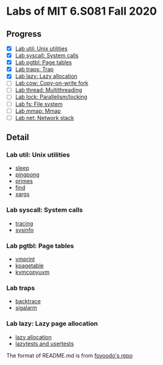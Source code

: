 # Labs of MIT 6.S081 Fall 2020

## Progress

- [x] [Lab util: Unix utilities](https://github.com/YitaoDeng/xv6-labs-2020/tree/util)
- [x] [Lab syscall: System calls](https://github.com/YitaoDeng/xv6-labs-2020/tree/syscall)
- [x] [Lab pgtbl: Page tables](https://github.com/YitaoDeng/xv6-labs-2020/tree/pgtbl)
- [x] [Lab traps: Trap](https://github.com/YitaoDeng/xv6-labs-2020/tree/traps)
- [x] [Lab lazy: Lazy allocation](https://github.com/YitaoDeng/xv6-labs-2020/tree/lazy)
- [ ] [Lab cow: Copy-on-write fork]()
- [ ] [Lab thread: Multithreading]()
- [ ] [Lab lock: Parallelism/locking]()
- [ ] [Lab fs: File system]()
- [ ] [Lab mmap: Mmap]()
- [ ] [Lab net: Network stack]()

## Detail

### Lab util: Unix utilities

- [sleep](https://github.com/YitaoDeng/xv6-labs-2020/commit/e88459dcb1166282e0dd043c8bfb713851bef2cf)
- [pingpong](https://github.com/YitaoDeng/xv6-labs-2020/commit/55a70acfe5af455b3c21f45e8f92de97a0fae185)
- [primes](https://github.com/YitaoDeng/xv6-labs-2020/commit/2b5356afc68059970d12e9c8fd485402832c4973)
- [find](https://github.com/YitaoDeng/xv6-labs-2020/commit/ce5e34a0a42bc540fb302f2278b7584026ab94a8)
- [xargs](https://github.com/YitaoDeng/xv6-labs-2020/commit/c7c24673100ea383423f5b8d2520e5ef49300dde)

### Lab syscall: System calls

- [tracing](https://github.com/YitaoDeng/xv6-labs-2020/commit/6a393f8ea3ceeb9cb7dd45f9836e92641353fd33)
- [sysinfo](https://github.com/YitaoDeng/xv6-labs-2020/commit/3afd3185e32ffd4ae8b46742b8e0d40b575928e8)

### Lab pgtbl: Page tables

- [vmprint](https://github.com/YitaoDeng/xv6-labs-2020/commit/eb12e1481b1cf9ea5a80838a1c9c404dc5f74fe6)
- [kpagetable](https://github.com/YitaoDeng/xv6-labs-2020/commit/9c6dcd7a243c8d3d43b79d25be4455cb808c60f9)
- [kvmcopyuvm](https://github.com/YitaoDeng/xv6-labs-2020/commit/6c62390a325ad8f013b3341d693419b2a7bea62c)

### Lab traps

- [backtrace](https://github.com/YitaoDeng/xv6-labs-2020/commit/4d451526be179f5622224db7071b09476d9750ca)
- [sigalarm](https://github.com/YitaoDeng/xv6-labs-2020/commit/badcf2c5ef7120135610bb2d38f2daffcab0104d)

### Lab lazy: Lazy page allocation

- [lazy allocation](https://github.com/YitaoDeng/xv6-labs-2020/commit/957f5beb1dfaccde639acae3abccfaa02cba6ada)
- [lazytests and usertests](https://github.com/YitaoDeng/xv6-labs-2020/commit/a157962cbdce5d48d5561351c4ef752c3e359d6d)

The format of README.md is from [foyoodo's repo](https://github.com/foyoodo/xv6-labs-2020)
